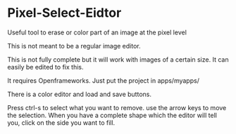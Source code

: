 # Pixel-Select-Eidtor
Useful tool to erase or color part of an image at the pixel level

This is not meant to be a regular image editor.

This is not fully complete but it will work with images of a certain size. It can easily be edited to fix this.

It requires Openframeworks. Just put the project in apps/myapps/

There is a color editor and load and save buttons.

Press ctrl-s to select what you want to remove. use the arrow keys to move the selection. When you have a complete shape which the editor will tell you, click on the side you want to fill.
